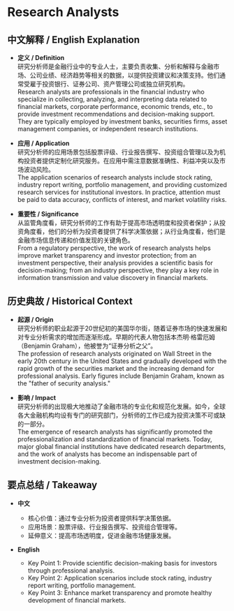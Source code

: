 # Research Analysts

## 中文解释 / English Explanation

* **定义 / Definition**  
  研究分析师是金融行业中的专业人士，主要负责收集、分析和解释与金融市场、公司业绩、经济趋势等相关的数据，以提供投资建议和决策支持。他们通常受雇于投资银行、证券公司、资产管理公司或独立研究机构。  
  Research analysts are professionals in the financial industry who specialize in collecting, analyzing, and interpreting data related to financial markets, corporate performance, economic trends, etc., to provide investment recommendations and decision-making support. They are typically employed by investment banks, securities firms, asset management companies, or independent research institutions.

* **应用 / Application**  
  研究分析师的应用场景包括股票评级、行业报告撰写、投资组合管理以及为机构投资者提供定制化研究服务。在应用中需注意数据准确性、利益冲突以及市场波动风险。  
  The application scenarios of research analysts include stock rating, industry report writing, portfolio management, and providing customized research services for institutional investors. In practice, attention must be paid to data accuracy, conflicts of interest, and market volatility risks.

* **重要性 / Significance**  
  从监管角度看，研究分析师的工作有助于提高市场透明度和投资者保护；从投资角度看，他们的分析为投资者提供了科学决策依据；从行业角度看，他们是金融市场信息传递和价值发现的关键角色。  
  From a regulatory perspective, the work of research analysts helps improve market transparency and investor protection; from an investment perspective, their analysis provides a scientific basis for decision-making; from an industry perspective, they play a key role in information transmission and value discovery in financial markets.

## 历史典故 / Historical Context

* **起源 / Origin**  
  研究分析师的职业起源于20世纪初的美国华尔街，随着证券市场的快速发展和对专业分析需求的增加而逐渐形成。早期的代表人物包括本杰明·格雷厄姆（Benjamin Graham），他被誉为“证券分析之父”。  
  The profession of research analysts originated on Wall Street in the early 20th century in the United States and gradually developed with the rapid growth of the securities market and the increasing demand for professional analysis. Early figures include Benjamin Graham, known as the "father of security analysis."

* **影响 / Impact**  
  研究分析师的出现极大地推动了金融市场的专业化和规范化发展。如今，全球各大金融机构均设有专门的研究部门，分析师的工作已成为投资决策不可或缺的一部分。  
  The emergence of research analysts has significantly promoted the professionalization and standardization of financial markets. Today, major global financial institutions have dedicated research departments, and the work of analysts has become an indispensable part of investment decision-making.

## 要点总结 / Takeaway

* **中文**  
  - 核心价值：通过专业分析为投资者提供科学决策依据。  
  - 应用场景：股票评级、行业报告撰写、投资组合管理等。  
  - 延伸意义：提高市场透明度，促进金融市场健康发展。

* **English**  
  - Key Point 1: Provide scientific decision-making basis for investors through professional analysis.  
  - Key Point 2: Application scenarios include stock rating, industry report writing, portfolio management.  
  - Key Point 3: Enhance market transparency and promote healthy development of financial markets.